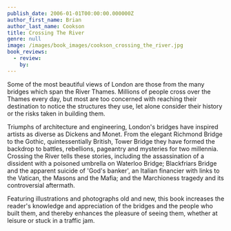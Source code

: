 ```yaml
---
publish_date: 2006-01-01T00:00:00.000000Z
author_first_name: Brian
author_last_name: Cookson
title: Crossing The River
genre: null
image: /images/book_images/cookson_crossing_the_river.jpg
book_reviews:
  - review: 
    by: 
---
```

Some of the most beautiful views of London are those from the many bridges which span the River Thames. Millions of people cross over the Thames every day, but most are too concerned with reaching their destination to notice the structures they use, let alone consider their history or the risks taken in building them.

Triumphs of architecture and engineering, London's bridges have inspired artists as diverse as Dickens and Monet. From the elegant Richmond Bridge to the Gothic, quintessentially British, Tower Bridge they have formed the backdrop to battles, rebellions, pageantry and mysteries for two millennia. Crossing the River tells these stories, including the assassination of a dissident with a poisoned umbrella on Waterloo Bridge; Blackfriars Bridge and the apparent suicide of 'God's banker', an Italian financier with links to the Vatican, the Masons and the Mafia; and the Marchioness tragedy and its controversial aftermath.

Featuring illustrations and photographs old and new, this book increases the reader's knowledge and appreciation of the bridges and the people who built them, and thereby enhances the pleasure of seeing them, whether at leisure or stuck in a traffic jam.